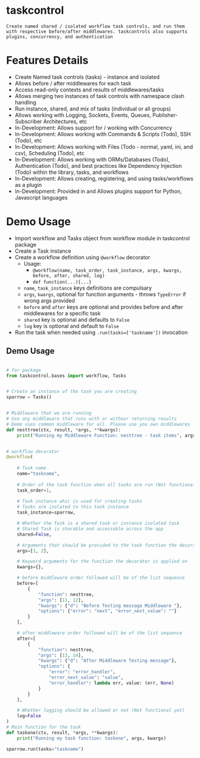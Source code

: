 # taskcontrol

    Create named shared / isolated workflow task controls, and run them with respective before/after middlewares. taskcontrols also supports plugins, concurrency, and authentication  


# Features Details

* Create Named task controls (tasks) - instance and isolated
* Allows before / after middlewares for each task
* Access read-only contexts and results of middlewares/tasks
* Allows merging two instances of task controls with namespace clash handling
* Run instance, shared, and mix of tasks (individual or all groups)
* Allows working with Logging, Sockets, Events, Queues, Publisher-Subscriber Architectures, etc
* In-Development: Allows support for / working with Concurrency
* In-Development: Allows working with Commands & Scripts (Todo), SSH (Todo), etc
* In-Development: Allows working with Files (Todo - normal, yaml, ini, and csv), Scheduling (Todo), etc
* In-Development: Allows working with ORMs/Databases (Todo), Authentication (Todo), and best practices like Dependency Injection (Todo) within the library, tasks, and workflows
* In-Development: Allows creating, registering, and using tasks/workflows as a plugin
* In-Development: Provided in and Allows plugins support for Python, Javascript languages

<!-- # Feature Details -->


# Demo Usage

* Import workflow and Tasks object from workflow module in taskcontrol package
* Create a Task instance
* Create a workflow definition using `@workflow` decorator
    - Usage: 
        - `@workflow(name, task_order, task_instance, args, kwargs, before, after, shared, log)`
        - `def function(...){...}`
    - `name`, `task_instance` keys definitions are compulsary
    - `args`, `kwargs`, optional for function arguments - throws `TypeError` if wrong args provided
    - `before` and `after` keys are optional and provides before and after middlewares for a specific task
    - `shared` key is optional and defaults to `False`
    - `log` key is optional and default to `False`
* Run the task when needed using `.run(tasks=['taskname'])` invocation


## Demo Usage

```python

# for package
from taskcontrol.bases import workflow, Tasks


# Create an instance of the task you are creating
sparrow = Tasks()


# Middleware that we are running
# Use any middleware that runs with or withour returning results
# Demo uses common middleware for all. Please use you own middlewares
def nesttree(ctx, result, *args, **kwargs):
    print("Running my Middleware Function: nesttree - task items", args, kwargs)


# workflow decorator
@workflow(
    
    # Task name
    name="taskname",
    
    # Order of the task function when all tasks are run (Not functional yet)
    task_order=1,
    
    # Task instance whic is used for creating tasks
    # Tasks are isolated to this task instance
    task_instance=sparrow,

    # Whether the Task is a shared task or instance isolated task
    # Shared Task is sharable and accessable across the app
    shared=False,

    # Arguments that should be provided to the task function the decorator is applied on
    args=[1, 2],

    # Keyword arguments for the function the decorator is applied on
    kwargs={},

    # before middleware order followed will be of the list sequence
    before=[
        {
            "function": nesttree,
            "args": [11, 12],
            "kwargs": {"d": "Before Testing message Middleware "},
            "options": {"error": "next", "error_next_value": ""}
        }
    ],

    # after middleware order followed will be of the list sequence
    after=[
        {
            "function": nesttree,
            "args": [13, 14],
            "kwargs": {"d": "After Middleware Testing message"},
            "options": {
                "error": "error_handler",
                "error_next_value": "value",
                "error_handler": lambda err, value: (err, None)
            }
        }
    ],

    # Whether logging should be allowed or not (Not functional yet)
    log=False
)
# Main function for the task
def taskone(ctx, result, *args, **kwargs):
    print("Running my task function: taskone", args, kwargs)

sparrow.run(tasks="taskname")


```

